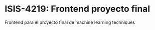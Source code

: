 # ISIS-4219: Frontend proyecto final

Frontend para el proyecto final de machine learning techniques
